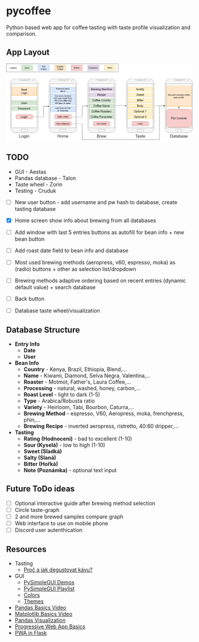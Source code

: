 # pycoffee

Python based web app for coffee tasting with taste profile visualization and comparison.

## App Layout

![layout](pycoffee-draft-v01.png)

## TODO

- GUI - Aestas  
- Pandas database - Talon  
- Taste wheel - Zorin
- Testing - Cruduk

- [ ] New user button - add username and pw hash to database, create tasting database
- [x] Home screen show info about brewing from all databases
- [ ] Add window with last 5 entries buttons as autofill for bean info + new bean button
- [ ] Add roast date field to bean info and database
- [ ] Most used brewing methods (aeropress, v60, espresso, moka) as (radio) buttons + other as selection list/dropdown
- [ ] Brewing methods adaptive ordering based on recent entries (dynamic default value) + search database
- [ ] Back button
- [ ] Database taste wheel/visualization


## Database Structure

- **Entry Info**
  - **Date**
  - **User**
- **Bean Info**
  - **Country** - Kenya, Brazil, Ethiopia, Blend,...
  - **Name** - Kiwami, Diamond, Selva Negra, Valentina,...
  - **Roaster** - Motmot, Father's, Laura Coffee,...
  - **Processing** - natural, washed, honey, carbon,...
  - **Roast Level** - light to dark (1-5)
  - **Type** - Arabica/Robusta ratio
  - **Variety** - Heirloom, Tabi, Bourbon, Caturra,...
  - **Brewing Method** - espresso, V60, Aeropress, moka, frenchpress, phin,...
  - **Brewing Recipe** - inverted aeropress, ristretto, 40:60 dripper,...
- **Tasting**
  - **Rating (Hodnocení)** - bad to excellent (1-10)
  - **Sour (Kyselá)** - low to high (1-10)
  - **Sweet (Sladká)**
  - **Salty (Slaná)**
  - **Bitter (Hořká)**
  - **Note (Poznámka)** - optional text input

## Future ToDo ideas
  - [ ] Optional interactive guide after brewing method selection
  - [ ] Circle taste-graph
  - [ ] 2 and more brewed samples compare graph
  - [ ] Web interface to use on mobile phone
  - [ ] Discord user autenthication

## Resources

- Tasting
  - [Proč a jak degustovat kávu?](https://coffeetohome.cz/proc-a-jak-degustovat-kavu)
- GUI
  - [PySimpleGUI Demos](https://github.com/PySimpleGUI/PySimpleGUI/tree/master/DemoPrograms)
  - [PySimpleGUI Playlist](https://youtube.com/playlist?list=PLl8dD0doyrvF1nLakJJ7sl8OX2YSHclqn)
  - [Colors](https://www.wikipython.com/tkinter-ttk-tix/summary-information/colors/)
  - [Themes](https://media.geeksforgeeks.org/wp-content/uploads/20200511200254/f19.jpg)
- [Pandas Basics Video](https://youtu.be/vmEHCJofslg)
- [Matplotlib Basics Video](https://www.youtube.com/watch?v=DAQNHzOcO5A)
- [Pandas Visualization](https://pandas.pydata.org/pandas-docs/stable/user_guide/visualization.html)
- [Progressive Web App Basics](https://www.youtube.com/watch?v=sFsRylCQblw)
- [PWA in Flask](https://stackoverflow.com/questions/46381128/building-progressive-web-apps-using-python-flask)
